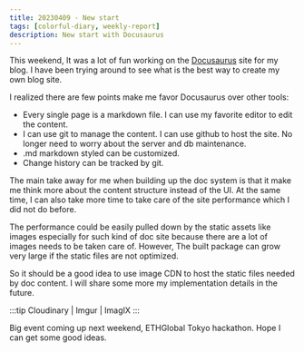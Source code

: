 ```yaml
---
title: 20230409 - New start
tags: [colorful-diary, weekly-report]
description: New start with Docusaurus
---
```


This weekend, It was a lot of fun working on the [Docusaurus](https://docusaurus.io/) site for my blog. I have been trying around to see what is the best way to create my own blog site.

I realized there are few points make me favor Docusaurus over other tools:

- Every single page is a markdown file. I can use my favorite editor to edit the content.
- I can use git to manage the content. I can use github to host the site. No longer need to worry about the server and db maintenance.
- .md markdown styled can be customized.
- Change history can be tracked by git.

The main take away for me when building up the doc system is that it make me think more about the content structure instead of the UI. At the same time, I can also take more time to take care of the site performance which I did not do before.

The performance could be easily pulled down by the static assets like images especially for such kind of doc site because there are a lot of images needs to be taken care of. However, The built package can grow very large if the static files are not optimized.

So it should be a good idea to use image CDN to host the static files needed by doc content. I will share some more my implementation details in the future.

:::tip
Cloudinary |
Imgur |
ImagIX
:::

Big event coming up next weekend, ETHGlobal Tokyo hackathon. Hope I can get some good ideas.
